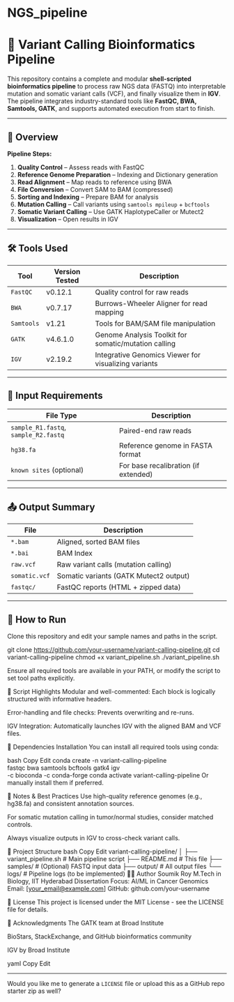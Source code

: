 # NGS_pipeline

# 🔬 Variant Calling Bioinformatics Pipeline

This repository contains a complete and modular **shell-scripted bioinformatics pipeline** to process raw NGS data (FASTQ) into interpretable mutation and somatic variant calls (VCF), and finally visualize them in **IGV**. The pipeline integrates industry-standard tools like **FastQC, BWA, Samtools, GATK**, and supports automated execution from start to finish.

---

## 📁 Overview

**Pipeline Steps:**
1. **Quality Control** – Assess reads with FastQC
2. **Reference Genome Preparation** – Indexing and Dictionary generation
3. **Read Alignment** – Map reads to reference using BWA
4. **File Conversion** – Convert SAM to BAM (compressed)
5. **Sorting and Indexing** – Prepare BAM for analysis
6. **Mutation Calling** – Call variants using `samtools mpileup` + `bcftools`
7. **Somatic Variant Calling** – Use GATK HaplotypeCaller or Mutect2
8. **Visualization** – Open results in IGV

---

## 🛠️ Tools Used

| Tool      | Version Tested | Description |
|-----------|----------------|-------------|
| `FastQC`  | v0.12.1         | Quality control for raw reads |
| `BWA`     | v0.7.17         | Burrows-Wheeler Aligner for read mapping |
| `Samtools`| v1.21           | Tools for BAM/SAM file manipulation |
| `GATK`    | v4.6.1.0        | Genome Analysis Toolkit for somatic/mutation calling |
| `IGV`     | v2.19.2         | Integrative Genomics Viewer for visualizing variants |

---

## 📂 Input Requirements

| File Type     | Description                                  |
|---------------|----------------------------------------------|
| `sample_R1.fastq`, `sample_R2.fastq` | Paired-end raw reads |
| `hg38.fa`     | Reference genome in FASTA format              |
| `known sites` (optional) | For base recalibration (if extended) |

---

## 📤 Output Summary

| File            | Description                             |
|-----------------|-----------------------------------------|
| `*.bam`         | Aligned, sorted BAM files                |
| `*.bai`         | BAM Index                               |
| `raw.vcf`       | Raw variant calls (mutation calling)     |
| `somatic.vcf`   | Somatic variants (GATK Mutect2 output)   |
| `fastqc/`       | FastQC reports (HTML + zipped data)      |

---

## 🚀 How to Run

Clone this repository and edit your sample names and paths in the script.


git clone https://github.com/your-username/variant-calling-pipeline.git
cd variant-calling-pipeline
chmod +x variant_pipeline.sh
./variant_pipeline.sh


Ensure all required tools are available in your PATH, or modify the script to set tool paths explicitly.

🧪 Script Highlights
Modular and well-commented: Each block is logically structured with informative headers.

Error-handling and file checks: Prevents overwriting and re-runs.

IGV Integration: Automatically launches IGV with the aligned BAM and VCF files.

🧰 Dependencies Installation
You can install all required tools using conda:

bash
Copy
Edit
conda create -n variant-calling-pipeline \
  fastqc bwa samtools bcftools gatk4 igv \
  -c bioconda -c conda-forge
conda activate variant-calling-pipeline
Or manually install them if preferred.

🧠 Notes & Best Practices
Use high-quality reference genomes (e.g., hg38.fa) and consistent annotation sources.

For somatic mutation calling in tumor/normal studies, consider matched controls.

Always visualize outputs in IGV to cross-check variant calls.

📌 Project Structure
bash
Copy
Edit
variant-calling-pipeline/
│
├── variant_pipeline.sh     # Main pipeline script
├── README.md               # This file
├── samples/                # (Optional) FASTQ input data
├── output/                 # All output files
└── logs/                   # Pipeline logs (to be implemented)
👨‍💻 Author
Soumik Roy
M.Tech in Biology, IIT Hyderabad
Dissertation Focus: AI/ML in Cancer Genomics
Email: [your_email@example.com]
GitHub: github.com/your-username

📜 License
This project is licensed under the MIT License - see the LICENSE file for details.

💬 Acknowledgments
The GATK team at Broad Institute

BioStars, StackExchange, and GitHub bioinformatics community

IGV by Broad Institute

yaml
Copy
Edit

---

Would you like me to generate a `LICENSE` file or upload this as a GitHub repo starter zip as well?
